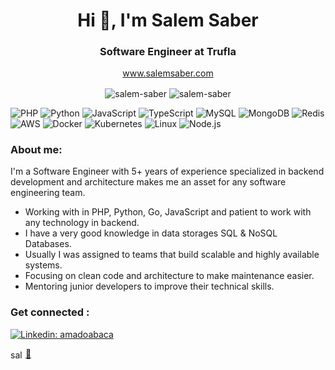 <h1 align="center">Hi 👋, I'm Salem Saber</h1>
<h3 align="center">Software Engineer at Trufla</h3> 

<p align="center"><a href="https://salemsaber.com/" target="blank">www.salemsaber.com</a></p>
<p align="center">
  <img align="center" src="https://github-readme-stats.vercel.app/api?username=salem-saber&show_icons=true&hide_border=true" alt="salem-saber" />
  <img align="center" src="https://github-readme-stats-eight-theta.vercel.app/api/top-langs/?username=salem-saber&layout=compact&langs_count=8&hide_border=true" alt="salem-saber" />
</p>



![PHP](https://img.shields.io/badge/-PHP-FFF?&logo=PHP)
![Python](https://img.shields.io/badge/-Python-FFF?&logo=Python)
![JavaScript](https://img.shields.io/badge/-JavaScript-FFF?&logo=JavaScript)
![TypeScript](https://img.shields.io/badge/-TypeScript-FFF?&logo=TypeScript)
![MySQL](https://img.shields.io/badge/-MySQL-FFF?&logo=MySQL)
![MongoDB](https://img.shields.io/badge/-MongoDB-FFF?&logo=MongoDB)
![Redis](https://img.shields.io/badge/-Redis-FFF?&logo=Redis)
![AWS](https://img.shields.io/badge/-AWS-FFF?&logo=Amazon-AWS&logoColor=F90)
![Docker](https://img.shields.io/badge/-Docker-FFF?&logo=Docker)
![Kubernetes](https://img.shields.io/badge/-Kubernetes-FFF?&logo=Kubernetes)
![Linux](https://img.shields.io/badge/-Linux-FFF?&logo=Linux)
![Node.js](https://img.shields.io/badge/-Node.js-FFF?&logo=node.js)

<h3 align="left">About me:</h3>
<p align="left">I'm a Software Engineer with 5+ years of experience specialized in backend development and architecture makes me an asset for any software engineering team.</p>
<ul>
  <li>Working with in PHP, Python, Go, JavaScript and patient to work with any technology in backend.</li>
  <li>I have a very good knowledge in data storages SQL & NoSQL Databases.</li>
  <li>Usually I was assigned to teams that build scalable and highly available systems.</li>
  <li>Focusing on clean code and architecture to make maintenance easier.</li>
  <li>Mentoring junior developers to improve their technical skills.</li>
</ul>

<h3 align="left">Get connected :</h3>
<p align="left">

  [![Linkedin: amadoabaca](https://img.shields.io/badge/-amado-blue?style=flat-square&logo=Linkedin&logoColor=white&link=https://https://www.linkedin.com/in/amado-abaca-59845a1b4/)](https://www.linkedin.com/in/amado-abaca-59845a1b4/)

<a href="https://linkedin.com/in/salem-saber" target="blank"><img align="center" src="https://raw.githubusercontent.com/rahuldkjain/github-profile-readme-generator/master/src/images/icons/Social/linked-in-alt.svg" alt="salem-saber" height="15" width="20" /></a>
<a href="mailto:salem.saber97@gmail.com" target="blank">:email:</a>
</p>



